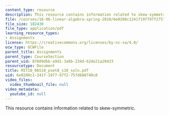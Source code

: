 ```yaml
---
content_type: resource
description: This resource contains information related to skew-symmetric.
file: /courses/18-06-linear-algebra-spring-2010/6e0208c1241f197797f2757d680740c0_MIT18_06S10_pset8_s10_soln.pdf
file_size: 182430
file_type: application/pdf
learning_resource_types:
- Assignments
license: https://creativecommons.org/licenses/by-nc-sa/4.0/
ocw_type: OCWFile
parent_title: Assignments
parent_type: CourseSection
parent_uid: 87609dbb-a9d1-3a6b-234d-62de21a20433
resourcetype: Document
title: MIT18_06S10_pset8_s10_soln.pdf
uid: 6e0208c1-241f-1977-97f2-757d680740c0
video_files:
  video_thumbnail_file: null
video_metadata:
  youtube_id: null
---
```

This resource contains information related to skew-symmetric.